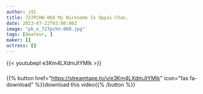 ```yaml
---
author: j91
title: 727PCHN-068 My Nickname Is Oppai-Chan.
date: 2023-07-22T03:00:00Z
image: "pb_e_727pchn-068.jpg"
tags: [Amateur, ]
maker: []
actress: []
---
```



{{< youtubepl e3Km4LXdmJtYMlk >}}
###

{{% button href="https://streamtape.to/v/e3Km4LXdmJtYMlk" icon="fas fa-download" %}}download this video{{% /button %}}

